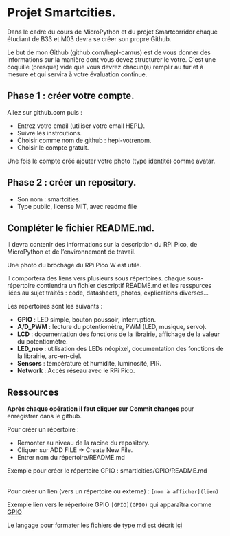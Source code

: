 # Projet Smartcities.

Dans le cadre du cours de MicroPython et du projet Smartcorridor chaque étudiant de B33 et M03 devra se créer son propre Github. 

Le but de mon Github (github.com/hepl-camus) est de vous donner des informations sur la manière dont vous devez structurer le votre. C'est une coquille (presque) vide que vous devrez chacun(e) remplir au fur et à mesure et qui servira à votre évaluation continue.

## Phase 1 : créer votre compte.

Allez sur github.com puis :

- Entrez votre email (utiliser votre email HEPL).
- Suivre les instrcutions.
- Choisir comme nom de github : hepl-votrenom.
- Choisir le compte gratuit.

Une fois le compte créé ajouter votre photo (type identité) comme avatar.

## Phase 2 : créer un repository.

- Son nom : smartcities.
- Type public, license MIT, avec readme file


## Compléter le fichier README.md.

Il devra contenir des informations sur la description du RPi Pico, de MicroPython et de l’environnement de travail.

Une photo du brochage du RPi Pico W est utile.

Il comportera des liens vers plusieurs sous répertoires. chaque sous-répertoire contiendra un fichier descriptif README.md et les resspurces liées au sujet traités : code, datasheets, photos, explications diverses...

Les répertoires sont les suivants :

- **GPIO** : LED simple, bouton poussoir, interruption.
- **A/D_PWM** : lecture du potentiomètre, PWM (LED, musique, servo).
- **LCD** : documentation des fonctions de la librairie, affichage de la valeur du potentiomètre.
- **LED_neo** : utilisation des LEDs néopixel, documentation des fonctions de la librairie, arc-en-ciel.
- **Sensors** : température et humidité, luminosité, PIR.
- **Network** : Accès réseau avec le RPi Pico.

## Ressources

**Après chaque opération il faut cliquer sur Commit changes** pour enregistrer dans le github.

Pour créer un répertoire :

- Remonter au niveau de la racine du repository.
- Cliquer sur ADD FILE -> Create New File.
- Entrer nom du répertoire/README.md

Exemple pour créer le répertoire GPIO : smarticities/GPIO/README.md

\
Pour créer un lien (vers un répertoire ou externe) : `[nom à afficher](lien)`

Exemple lien vers le répertoire GPIO `[GPIO](GPIO)` qui apparaîtra comme [GPIO](GPIO)

Le langage pour formater les fichiers de type md est décrit [ici](https://docs.github.com/en/get-started/writing-on-github/getting-started-with-writing-and-formatting-on-github/basic-writing-and-formatting-syntax)

